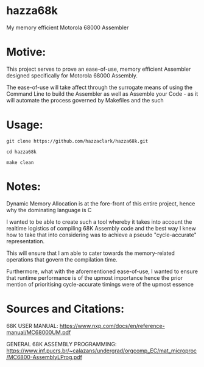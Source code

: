 # hazza68k
My memory efficient Motorola 68000 Assembler 

# Motive:

This project serves to prove an ease-of-use, memory efficient Assembler designed specifically for Motorola 68000 Assembly.

The ease-of-use will take affect through the surrogate means of using the Command Line to build the Assembler as well
as Assemble your Code - as it will automate the process governed by Makefiles and the such

# Usage:

``git clone https://github.com/hazzaclark/hazza68k.git``

``cd hazza68k``

``make clean``

# Notes:

Dynamic Memory Allocation is at the fore-front of this entire project, hence why the dominating language is C

I wanted to be able to create such a tool whereby it takes into account the realtime logistics of compiling 68K Assembly code
and the best way I knew how to take that into considering was to achieve a pseudo "cycle-accurate" representation.

This will ensure that I am able to cater towards the memory-related operations that govern the compilation time.

Furthermore, what with the aforementioned ease-of-use, I wanted to ensure that runtime performance is of the upmost importance
hence the prior mention of prioritising cycle-accurate timings were of the upmost essence

# Sources and Citations:

68K USER MANUAL: https://www.nxp.com/docs/en/reference-manual/MC68000UM.pdf

GENERAL 68K ASSEMBLY PROGRAMMING: https://www.inf.pucrs.br/~calazans/undergrad/orgcomp_EC/mat_microproc/MC6800-AssemblyLProg.pdf
